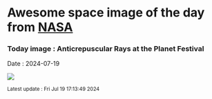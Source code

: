 
# Awesome space image of the day from [NASA](https://api.nasa.gov/)

### Today image : Anticrepuscular Rays at the Planet Festival
Date : 2024-07-19

![](https://apod.nasa.gov/apod/image/2407/2024-07-11Pavel_1024p.jpg)

<small>Latest update : Fri Jul 19 17:13:49 2024</small>
        